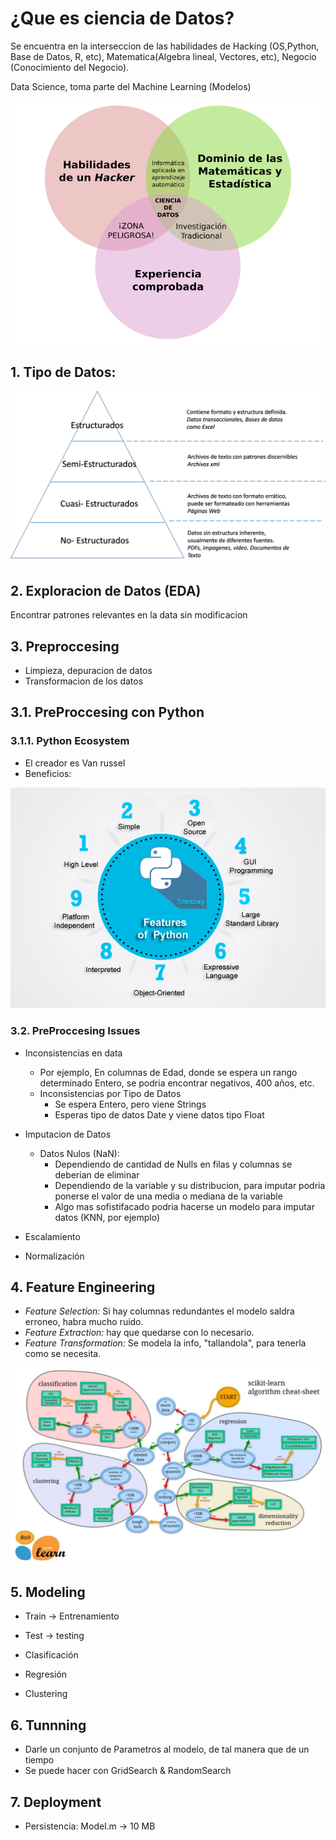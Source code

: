 # ¿Que es ciencia de Datos?

Se encuentra en la interseccion de las habilidades de Hacking (OS,Python, Base de Datos, R, etc), Matematica(Algebra lineal, Vectores, etc), Negocio (Conocimiento del Negocio).

Data Science, toma parte del Machine Learning (Modelos)

![Imagen1](Imagenes/ciencia-de-datos.png)

## 1. Tipo de Datos: 

![Imagen2](Imagenes/piramidedatos.png)

## 2. Exploracion de Datos (EDA)

Encontrar patrones relevantes en la data sin modificacion

## 3. Preproccesing

* Limpieza, depuracion de datos
* Transformacion de los datos

## 3.1. PreProccesing con Python

### 3.1.1. Python Ecosystem

* El creador es Van russel 
* Beneficios:

![Imagen3](Imagenes/features-of-python.png "Features of Python")

### 3.2. PreProccesing Issues

* Inconsistencias en data 
	* Por ejemplo, En columnas de Edad, donde se espera un rango determinado Entero, se podria encontrar negativos, 400 años, etc.
	* Inconsistencias por Tipo de Datos
		* Se espera Entero, pero viene Strings
		* Esperas tipo de datos Date y viene datos tipo Float

* Imputacion de Datos
	
	* Datos Nulos (NaN): 
		* Dependiendo de cantidad de Nulls en filas y columnas se deberian de eliminar
		* Dependiendo de la variable y su distribucion, para imputar podria ponerse el valor de una media o mediana de la variable
		* Algo mas sofistifacado podria hacerse un modelo para imputar datos (KNN, por ejemplo)

* Escalamiento
* Normalización

## 4. Feature Engineering

* *Feature Selection:* Si hay columnas redundantes el modelo saldra erroneo, habra mucho ruido.
* *Feature Extraction:* hay que quedarse con lo necesario.
* *Feature Transformation:* Se modela la info, "tallandola", para tenerla como se necesita.

![Imagen2](Imagenes/scikitlearn.jpeg)

## 5. Modeling

* Train -> Entrenamiento
* Test -> testing

* Clasificación 
* Regresión
* Clustering

## 6. Tunnning

* Darle un conjunto de Parametros al modelo, de tal manera que de un tiempo 
* Se puede hacer con GridSearch & RandomSearch

## 7. Deployment

* Persistencia: Model.m -> 10 MB
 







